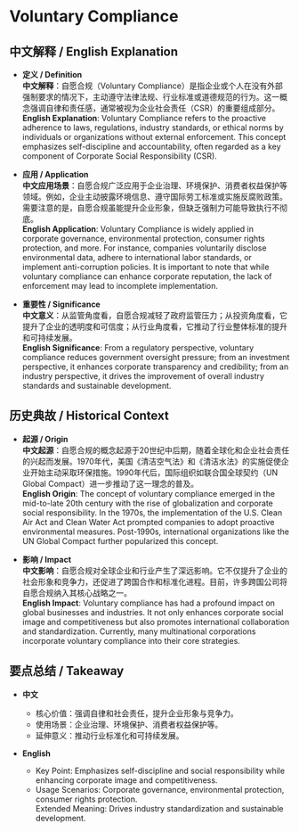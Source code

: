 # Voluntary Compliance

## 中文解释 / English Explanation

* **定义 / Definition**  
  **中文解释**：自愿合规（Voluntary Compliance）是指企业或个人在没有外部强制要求的情况下，主动遵守法律法规、行业标准或道德规范的行为。这一概念强调自律和责任感，通常被视为企业社会责任（CSR）的重要组成部分。  
  **English Explanation**: Voluntary Compliance refers to the proactive adherence to laws, regulations, industry standards, or ethical norms by individuals or organizations without external enforcement. This concept emphasizes self-discipline and accountability, often regarded as a key component of Corporate Social Responsibility (CSR).

* **应用 / Application**  
  **中文应用场景**：自愿合规广泛应用于企业治理、环境保护、消费者权益保护等领域。例如，企业主动披露环境信息、遵守国际劳工标准或实施反腐败政策。需要注意的是，自愿合规虽能提升企业形象，但缺乏强制力可能导致执行不彻底。  
  **English Application**: Voluntary Compliance is widely applied in corporate governance, environmental protection, consumer rights protection, and more. For instance, companies voluntarily disclose environmental data, adhere to international labor standards, or implement anti-corruption policies. It is important to note that while voluntary compliance can enhance corporate reputation, the lack of enforcement may lead to incomplete implementation.

* **重要性 / Significance**  
  **中文意义**：从监管角度看，自愿合规减轻了政府监管压力；从投资角度看，它提升了企业的透明度和可信度；从行业角度看，它推动了行业整体标准的提升和可持续发展。  
  **English Significance**: From a regulatory perspective, voluntary compliance reduces government oversight pressure; from an investment perspective, it enhances corporate transparency and credibility; from an industry perspective, it drives the improvement of overall industry standards and sustainable development.

## 历史典故 / Historical Context

* **起源 / Origin**  
  **中文起源**：自愿合规的概念起源于20世纪中后期，随着全球化和企业社会责任的兴起而发展。1970年代，美国《清洁空气法》和《清洁水法》的实施促使企业开始主动采取环保措施。1990年代后，国际组织如联合国全球契约（UN Global Compact）进一步推动了这一理念的普及。  
  **English Origin**: The concept of voluntary compliance emerged in the mid-to-late 20th century with the rise of globalization and corporate social responsibility. In the 1970s, the implementation of the U.S. Clean Air Act and Clean Water Act prompted companies to adopt proactive environmental measures. Post-1990s, international organizations like the UN Global Compact further popularized this concept.

* **影响 / Impact**  
  **中文影响**：自愿合规对全球企业和行业产生了深远影响。它不仅提升了企业的社会形象和竞争力，还促进了跨国合作和标准化进程。目前，许多跨国公司将自愿合规纳入其核心战略之一。  
  **English Impact**: Voluntary compliance has had a profound impact on global businesses and industries. It not only enhances corporate social image and competitiveness but also promotes international collaboration and standardization. Currently, many multinational corporations incorporate voluntary compliance into their core strategies.

## 要点总结 / Takeaway

* **中文**  
  - 核心价值：强调自律和社会责任，提升企业形象与竞争力。  
  - 使用场景：企业治理、环境保护、消费者权益保护等。  
  - 延伸意义：推动行业标准化和可持续发展。

* **English**  
  - Key Point: Emphasizes self-discipline and social responsibility while enhancing corporate image and competitiveness.  
  - Usage Scenarios: Corporate governance, environmental protection, consumer rights protection.  
   Extended Meaning: Drives industry standardization and sustainable development.